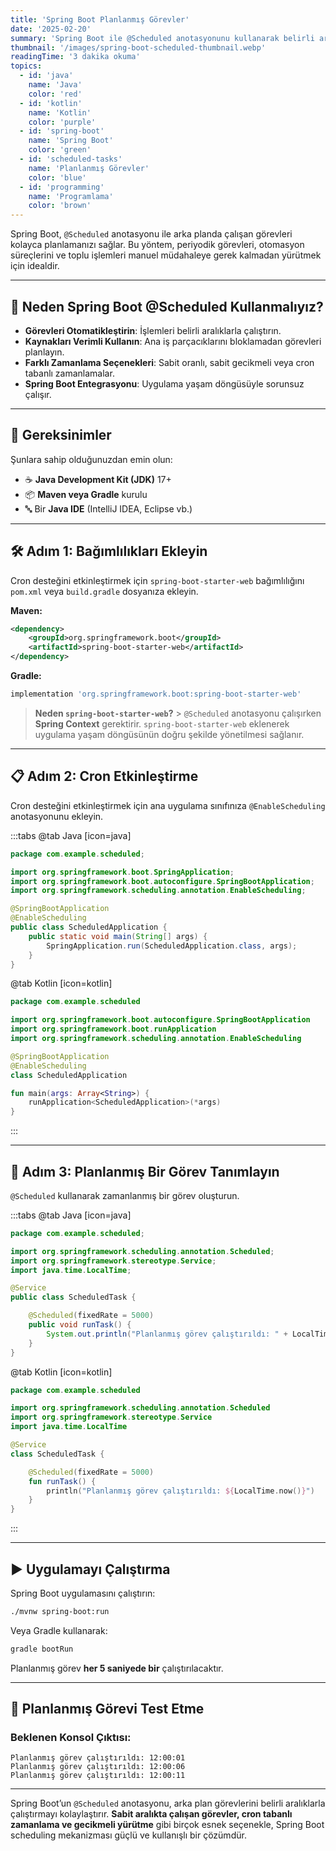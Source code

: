```yaml
---
title: 'Spring Boot Planlanmış Görevler'
date: '2025-02-20'
summary: 'Spring Boot ile @Scheduled anotasyonunu kullanarak belirli aralıklarla veya cron ifadeleriyle arka plan görevlerini nasıl çalıştıracağınızı öğrenin.'
thumbnail: '/images/spring-boot-scheduled-thumbnail.webp'
readingTime: '3 dakika okuma'
topics:
  - id: 'java'
    name: 'Java'
    color: 'red'
  - id: 'kotlin'
    name: 'Kotlin'
    color: 'purple'
  - id: 'spring-boot'
    name: 'Spring Boot'
    color: 'green'
  - id: 'scheduled-tasks'
    name: 'Planlanmış Görevler'
    color: 'blue'
  - id: 'programming'
    name: 'Programlama'
    color: 'brown'
---
```


Spring Boot, `@Scheduled` anotasyonu ile arka planda çalışan görevleri kolayca planlamanızı sağlar. Bu yöntem, periyodik görevleri, otomasyon süreçlerini ve toplu işlemleri manuel müdahaleye gerek kalmadan yürütmek için idealdir.

---

## 🌟 Neden Spring Boot @Scheduled Kullanmalıyız?

- **Görevleri Otomatikleştirin**: İşlemleri belirli aralıklarla çalıştırın.
- **Kaynakları Verimli Kullanın**: Ana iş parçacıklarını bloklamadan görevleri planlayın.
- **Farklı Zamanlama Seçenekleri**: Sabit oranlı, sabit gecikmeli veya cron tabanlı zamanlamalar.
- **Spring Boot Entegrasyonu**: Uygulama yaşam döngüsüyle sorunsuz çalışır.

---

## 🌟 Gereksinimler

Şunlara sahip olduğunuzdan emin olun:

- ☕ **Java Development Kit (JDK)** 17+
- 📦 **Maven veya Gradle** kurulu
- 🔤 Bir **Java IDE** (IntelliJ IDEA, Eclipse vb.)

---

## 🛠️ Adım 1: Bağımlılıkları Ekleyin

Cron desteğini etkinleştirmek için `spring-boot-starter-web` bağımlılığını `pom.xml` veya `build.gradle` dosyanıza ekleyin.

**Maven:**

```xml
<dependency>
    <groupId>org.springframework.boot</groupId>
    <artifactId>spring-boot-starter-web</artifactId>
</dependency>
```

**Gradle:**

```groovy
implementation 'org.springframework.boot:spring-boot-starter-web'
```

> **Neden `spring-boot-starter-web`?** > `@Scheduled` anotasyonu çalışırken **Spring Context** gerektirir. `spring-boot-starter-web` eklenerek uygulama yaşam döngüsünün doğru şekilde yönetilmesi sağlanır.

---

## 📋 Adım 2: Cron Etkinleştirme

Cron desteğini etkinleştirmek için ana uygulama sınıfınıza `@EnableScheduling` anotasyonunu ekleyin.

:::tabs
@tab Java [icon=java]

```java
package com.example.scheduled;

import org.springframework.boot.SpringApplication;
import org.springframework.boot.autoconfigure.SpringBootApplication;
import org.springframework.scheduling.annotation.EnableScheduling;

@SpringBootApplication
@EnableScheduling
public class ScheduledApplication {
    public static void main(String[] args) {
        SpringApplication.run(ScheduledApplication.class, args);
    }
}
```

@tab Kotlin [icon=kotlin]

```kotlin
package com.example.scheduled

import org.springframework.boot.autoconfigure.SpringBootApplication
import org.springframework.boot.runApplication
import org.springframework.scheduling.annotation.EnableScheduling

@SpringBootApplication
@EnableScheduling
class ScheduledApplication

fun main(args: Array<String>) {
    runApplication<ScheduledApplication>(*args)
}
```

:::

---

## 📖 Adım 3: Planlanmış Bir Görev Tanımlayın

`@Scheduled` kullanarak zamanlanmış bir görev oluşturun.

:::tabs
@tab Java [icon=java]

```java
package com.example.scheduled;

import org.springframework.scheduling.annotation.Scheduled;
import org.springframework.stereotype.Service;
import java.time.LocalTime;

@Service
public class ScheduledTask {

    @Scheduled(fixedRate = 5000)
    public void runTask() {
        System.out.println("Planlanmış görev çalıştırıldı: " + LocalTime.now());
    }
}
```

@tab Kotlin [icon=kotlin]

```kotlin
package com.example.scheduled

import org.springframework.scheduling.annotation.Scheduled
import org.springframework.stereotype.Service
import java.time.LocalTime

@Service
class ScheduledTask {

    @Scheduled(fixedRate = 5000)
    fun runTask() {
        println("Planlanmış görev çalıştırıldı: ${LocalTime.now()}")
    }
}
```

:::

---

## ▶️ Uygulamayı Çalıştırma

Spring Boot uygulamasını çalıştırın:

```bash
./mvnw spring-boot:run
```

Veya Gradle kullanarak:

```bash
gradle bootRun
```

Planlanmış görev **her 5 saniyede bir** çalıştırılacaktır.

---

## 🧪 Planlanmış Görevi Test Etme

### Beklenen Konsol Çıktısı:

```plaintext
Planlanmış görev çalıştırıldı: 12:00:01
Planlanmış görev çalıştırıldı: 12:00:06
Planlanmış görev çalıştırıldı: 12:00:11
```

---

Spring Boot’un `@Scheduled` anotasyonu, arka plan görevlerini belirli aralıklarla çalıştırmayı kolaylaştırır. **Sabit aralıkta çalışan görevler, cron tabanlı zamanlama ve gecikmeli yürütme** gibi birçok esnek seçenekle, Spring Boot scheduling mekanizması güçlü ve kullanışlı bir çözümdür.
